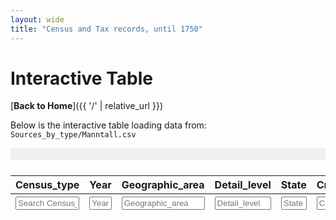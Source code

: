 ```yaml
---
layout: wide
title: "Census and Tax records, until 1750"
---
```


# Interactive Table
[**Back to Home**]({{ '/' | relative_url }})

Below is the interactive table loading data from:
`Sources_by_type/Manntall.csv`

<div class="content-wide">

  <!-- top scrollbar container -->
  <div id="top-scrollbar" style="
    position: sticky;
    top: 0; 
    height: 20px; 
    overflow-x: scroll; 
    background: #f0f0f0;
    z-index: 999;
    margin-bottom: 0.5rem;
  ">
    <div id="top-scroll-content" style="height: 1px;"></div>
  </div>


  <div id="table-container" style="overflow-x: scroll;">
    <table id="manntall-table" class="table table-striped" style="white-space: nowrap;">
      <thead>
    <!-- First row: actual column headings -->
    <tr>
      <th>Census_type</th>
      <th>Year</th>
      <th>Geographic_area</th>
      <th>Detail_level</th>
      <th>State</th>
      <th>Creator</th>
      <th>dat_grov</th>
      <th>Usefull_info</th>
      <th>Reference</th>
      <th>Pagenumber</th>
      <th>Digitized_link</th>
      <th>Transcribed</th>
      <th>Tabulated</th>
      <th>Transcription_link</th>
      <th>Table_link</th>
      <th>Archival_portal_link</th>
    </tr>
    <!-- Second row: input boxes for searching each column -->
    <tr>
      <th><input type="text" placeholder="Search Census_type" style="width:100%;"></th>
      <th><input type="text" placeholder="Year" style="width:100%;"></th>
      <th><input type="text" placeholder="Geographic_area" style="width:100%;"></th>
      <th><input type="text" placeholder="Detail_level" style="width:100%;"></th>
      <th><input type="text" placeholder="State" style="width:100%;"></th>
      <th><input type="text" placeholder="Creator" style="width:100%;"></th>
      <th><input type="text" placeholder="dat_grov" style="width:100%;"></th>
      <th><input type="text" placeholder="Usefull_info" style="width:100%;"></th>
      <th><input type="text" placeholder="Reference" style="width:100%;"></th>
      <th><input type="text" placeholder="Pagenumber" style="width:100%;"></th>
      <th><input type="text" placeholder="Digitized_link" style="width:100%;"></th>
      <th><input type="text" placeholder="Transcribed" style="width:100%;"></th>
      <th><input type="text" placeholder="Tabulated" style="width:100%;"></th>
      <th><input type="text" placeholder="Transcription_link" style="width:100%;"></th>
      <th><input type="text" placeholder="Table_link" style="width:100%;"></th>
      <th><input type="text" placeholder="Archival_portal_link" style="width:100%;"></th>
    </tr>
  </thead>
  <tbody>
    <!-- DataTables will populate this -->
  </tbody>
</table>
</div>
